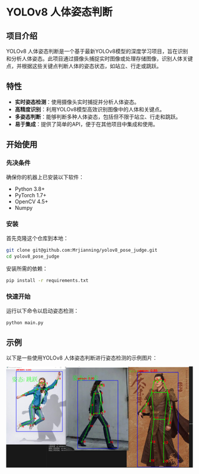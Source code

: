 # YOLOv8 人体姿态判断

## 项目介绍

YOLOv8 人体姿态判断是一个基于最新YOLOv8模型的深度学习项目，旨在识别和分析人体姿态。此项目通过摄像头捕捉实时图像或处理存储图像，识别人体关键点，并根据这些关键点判断人体的姿态状态，如站立、行走或跳跃。

## 特性

- **实时姿态检测**：使用摄像头实时捕捉并分析人体姿态。
- **高精度识别**：利用YOLOv8模型高效识别图像中的人体和关键点。
- **多姿态判断**：能够判断多种人体姿态，包括但不限于站立、行走和跳跃。
- **易于集成**：提供了简单的API，便于在其他项目中集成和使用。

## 开始使用

### 先决条件

确保你的机器上已安装以下软件：
- Python 3.8+
- PyTorch 1.7+
- OpenCV 4.5+
- Numpy

### 安装

首先克隆这个仓库到本地：

```bash
git clone git@github.com:Mrjianning/yolov8_pose_judge.git
cd yolov8_pose_judge
```

安装所需的依赖：

```bash
pip install -r requirements.txt
```

### 快速开始

运行以下命令以启动姿态检测：

```bash
python main.py 
```



## 示例

以下是一些使用YOLOv8 人体姿态判断进行姿态检测的示例图片：

![image-20240708171746149](./assets/image-20240708171746149.png)



